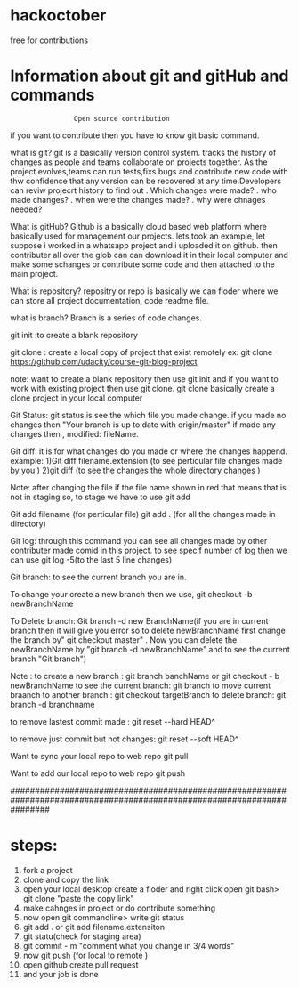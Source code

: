 # hackoctober
free for contributions 

# Information about git and gitHub  and commands

					Open source contribution
if you want to contribute then you have to know git basic command.



what is git?
git is a basically version control system. tracks the history of changes as people and teams collaborate on projects together. As the project evolves,teams can run tests,fixs bugs and contribute new code with thw confidence that any version can be recovered at any time.Developers can reviw projecrt history to find out
  . Which changes were made?
  . who made changes?
  . when were the changes made?
  . why were chnages needed? 

What is gitHub?
Github is a basically cloud based web platform where basically used for management our projects.
lets took an example, let suppose i worked in a whatsapp project and i uploaded it on github. then contributer all over the glob can can download it in their local computer and make some schanges or contribute some code and then attached to the main project. 


What is repository?
repositry or repo is basically we can floder where  we can store all project documentation, code readme file.


what is branch?
Branch is a series of code changes.



git init :to create a blank repository


git clone : create a local copy of project that exist remotely
ex: git clone https://github.com/udacity/course-git-blog-project


note:
want to create a blank repository then use git init and if you want to work with existing project then use git clone. git clone basically create a clone project in your local computer 



Git Status:
git status is see the which file you made change. if you made no changes then "Your branch is up to date with origin/master" 
if made any changes then , modified: fileName.



Git diff:
it is for  what changes do you made or where the changes happend.
example: 
	1)Git diff filename.extension (to see perticular file changes made by you )
	2)git diff (to see the changes the whole directory changes )




Note: after changing the file if the file name shown in red that means that is not in staging so, to stage we have to use git add

Git add filename (for perticular file)
git add . (for all the changes made in directory)



Git log:
 through this command you can see all changes made by other contributer made comid in this project.
to see specif number of log then we can use
git log -5(to the last 5 line changes)



Git branch:
to see the current branch you are in.


To change your create a new branch then we use,
git checkout -b newBranchName

To Delete branch: Git branch -d new BranchName(if you are in current branch then it will give you error so to delete newBranchName first change the branch by" git checkout master" . Now you can delete the newBranchName by "git branch -d newBranchName" and to see the current branch "Git branch")



Note :
 to create a new branch : git branch banchName or git checkout - b newBranchName
 to see the current branch: git branch
 to move current braanch to another branch :  git checkout targetBranch
 to delete branch: git branch -d branchname



to remove lastest commit made :
git reset --hard HEAD^

to remove just commit but not changes:
git reset --soft HEAD^


Want to sync your local repo to web repo 
git pull


Want to add our local repo to web repo
git push



########################################################################################################################
# steps:
1. fork a project
2. clone and copy the link
3. open your local desktop create a floder and right click open git bash> git clone "paste the copy link"
4. make cahnges in project or do contribute something
5. now open git commandline> write git status
6. git add . or git add filename.extensiton
7. git statu(check for staging area)
8. git commit - m "comment what you change in 3/4 words"
9. now git push (for local to remote )
10. open github create pull request
11. and your job is done

 

